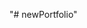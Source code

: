 <!-- # My Portfolio

I made use of React and Tailwind CSS to create my portfolio site.

Below is an image from the portfolio site:



To get started with the project, simply clone the repo and then open your code editor and run the command `npm install` to install the packages. Then, run the command `npm start`
to run the app in development mode. It will open http://localhost:3000 to view the website in your browser. The page will reload when you make changes.

You can view the site on http://mfonpeter.netlify.app/
"# portfolioUpdate"  -->
"# newPortfolio" 
